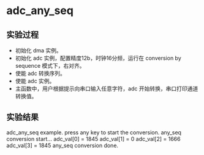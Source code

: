 # adc_any_seq

## 实验过程

+ 初始化 dma 实例。
+ 初始化 adc 实例，配置精度12b，时钟16分频，运行在 conversion by sequence 模式下，右对齐。
+ 使能 adc 转换序列。
+ 使能 adc 实例。
+ 主函数中，用户根据提示向串口输入任意字符，adc 开始转换，串口打印通道转换值。

## 实验结果

adc_any_seq example.
press any key to start the conversion.
any_seq conversion start...
adc_val[0] = 1845
adc_val[1] = 0
adc_val[2] = 1666
adc_val[3] = 1845
any_seq conversion done.
